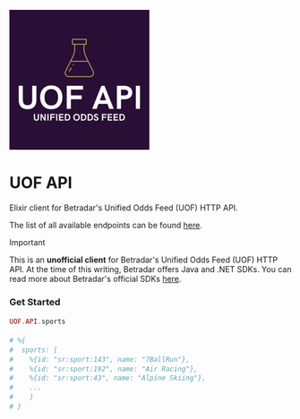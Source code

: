 ![UOF API](https://github.com/efcasado/uof_api/raw/main/assets/readme_logo.png)

# UOF API

Elixir client for Betradar's Unified Odds Feed (UOF) HTTP API.

The list of all available endpoints can be found
[here](https://docs.betradar.com/display/BD/UOF+-+List+of+End+Points).

> [!IMPORTANT]
> This is an **unofficial client** for Betradar's Unified Odds Feed (UOF) HTTP API.
> At the time of this writing, Betradar offers Java and .NET SDKs. You can read
> more about Betradar's official SDKs [here](https://sdk.sportradar.com).



### Get Started

```elixir
UOF.API.sports

# %{
#  sports: [
#    %{id: "sr:sport:143", name: "7BallRun"},
#    %{id: "sr:sport:192", name: "Air Racing"},
#    %{id: "sr:sport:43", name: "Alpine Skiing"},
#    ...
#    ]
# }
```